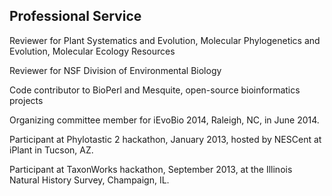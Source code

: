 ## Professional Service

Reviewer for Plant Systematics and Evolution, Molecular Phylogenetics
and Evolution, Molecular Ecology Resources

Reviewer for NSF Division of Environmental Biology

Code contributor to BioPerl and Mesquite, open-source bioinformatics
projects

Organizing committee member for iEvoBio 2014, Raleigh, NC, in June 2014.

Participant at Phylotastic 2 hackathon, January 2013, hosted by NESCent
at iPlant in Tucson, AZ.

Participant at TaxonWorks hackathon, September 2013, at the Illinois
Natural History Survey, Champaign, IL.

